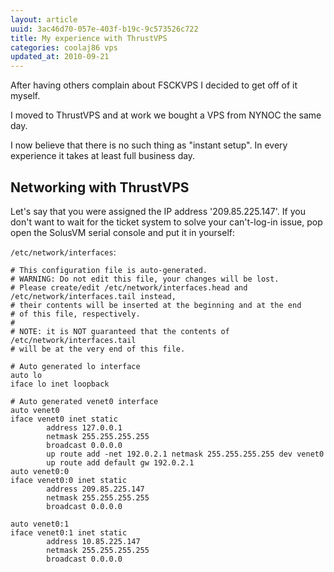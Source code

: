 ```yaml
---
layout: article
uuid: 3ac46d70-057e-403f-b19c-9c573526c722
title: My experience with ThrustVPS
categories: coolaj86 vps
updated_at: 2010-09-21
---
```


After having others complain about FSCKVPS I decided to get off of it myself.

I moved to ThrustVPS and at work we bought a VPS from NYNOC the same day.

I now believe that there is no such thing as "instant setup". In every experience it takes at least full business day.

Networking with ThrustVPS
----

Let's say that you were assigned the IP address '209.85.225.147'. If you don't want to wait for the ticket system to solve your can't-log-in issue, pop open the SolusVM serial console and put it in yourself:

`/etc/network/interfaces`:

    # This configuration file is auto-generated.
    # WARNING: Do not edit this file, your changes will be lost.
    # Please create/edit /etc/network/interfaces.head and /etc/network/interfaces.tail instead,
    # their contents will be inserted at the beginning and at the end
    # of this file, respectively.
    #
    # NOTE: it is NOT guaranteed that the contents of /etc/network/interfaces.tail
    # will be at the very end of this file.

    # Auto generated lo interface
    auto lo
    iface lo inet loopback

    # Auto generated venet0 interface
    auto venet0
    iface venet0 inet static
            address 127.0.0.1
            netmask 255.255.255.255
            broadcast 0.0.0.0
            up route add -net 192.0.2.1 netmask 255.255.255.255 dev venet0
            up route add default gw 192.0.2.1
    auto venet0:0
    iface venet0:0 inet static
            address 209.85.225.147
            netmask 255.255.255.255
            broadcast 0.0.0.0

    auto venet0:1
    iface venet0:1 inet static
            address 10.85.225.147
            netmask 255.255.255.255
            broadcast 0.0.0.0
